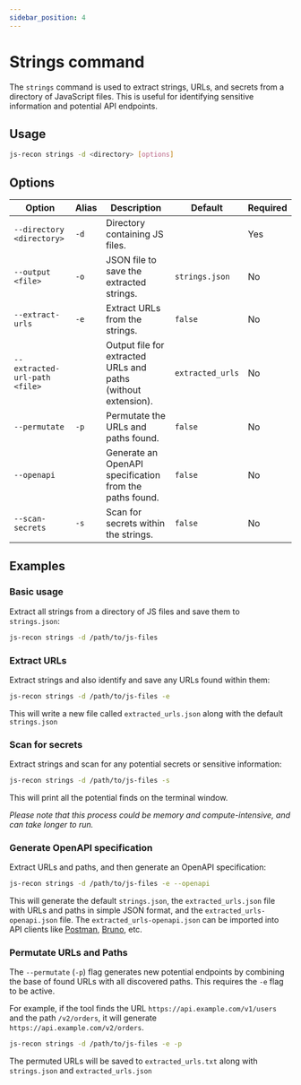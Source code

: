```yaml
---
sidebar_position: 4
---
```


# Strings command

The `strings` command is used to extract strings, URLs, and secrets from a directory of JavaScript files. This is useful for identifying sensitive information and potential API endpoints.

## Usage

```bash
js-recon strings -d <directory> [options]
```

## Options

| Option                        | Alias | Description                                                   | Default          | Required |
| ----------------------------- | ----- | ------------------------------------------------------------- | ---------------- | -------- |
| `--directory <directory>`     | `-d`  | Directory containing JS files.                                |                  | Yes      |
| `--output <file>`             | `-o`  | JSON file to save the extracted strings.                      | `strings.json`   | No       |
| `--extract-urls`              | `-e`  | Extract URLs from the strings.                                | `false`          | No       |
| `--extracted-url-path <file>` |       | Output file for extracted URLs and paths (without extension). | `extracted_urls` | No       |
| `--permutate`                 | `-p`  | Permutate the URLs and paths found.                           | `false`          | No       |
| `--openapi`                   |       | Generate an OpenAPI specification from the paths found.       | `false`          | No       |
| `--scan-secrets`              | `-s`  | Scan for secrets within the strings.                          | `false`          | No       |

## Examples

### Basic usage

Extract all strings from a directory of JS files and save them to `strings.json`:

```bash
js-recon strings -d /path/to/js-files
```

### Extract URLs

Extract strings and also identify and save any URLs found within them:

```bash
js-recon strings -d /path/to/js-files -e
```

This will write a new file called `extracted_urls.json` along with the default `strings.json`

### Scan for secrets

Extract strings and scan for any potential secrets or sensitive information:

```bash
js-recon strings -d /path/to/js-files -s
```

This will print all the potential finds on the terminal window.

_Please note that this process could be memory and compute-intensive, and can take longer to run._

### Generate OpenAPI specification

Extract URLs and paths, and then generate an OpenAPI specification:

```bash
js-recon strings -d /path/to/js-files -e --openapi
```

This will generate the default `strings.json`, the `extracted_urls.json` file with URLs and paths in simple JSON format, and the `extracted_urls-openapi.json` file. The `extracted_urls-openapi.json` can be imported into API clients like [Postman](https://www.postman.com), [Bruno](https://www.usebruno.com), etc.

### Permutate URLs and Paths

The `--permutate` (`-p`) flag generates new potential endpoints by combining the base of found URLs with all discovered paths. This requires the `-e` flag to be active.

For example, if the tool finds the URL `https://api.example.com/v1/users` and the path `/v2/orders`, it will generate `https://api.example.com/v2/orders`.

```bash
js-recon strings -d /path/to/js-files -e -p
```

The permuted URLs will be saved to `extracted_urls.txt` along with `strings.json` and `extracted_urls.json`
